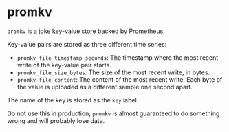 # promkv

`promkv` is a joke key-value store backed by Prometheus.

Key-value pairs are stored as three different time series:

* `promkv_file_timestamp_seconds`: The timestamp where the most recent write of
  the key-value pair starts.
* `promkv_file_size_bytes`: The size of the most recent write, in bytes.
* `promkv_file_content`: The content of the most recent write. Each byte of the
  value is uploaded as a different sample one second apart.

The name of the key is stored as the `key` label.

Do not use this in production; `promkv` is almost guaranteed to do something
wrong and will probably lose data.
